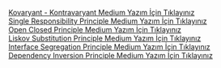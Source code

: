 

<a href="https://medium.com/@yalcinselcukkk/c-interface-generic-interface-covariance-contravariance-kovaryant-kontravaryant-8768b8f28f04">Kovaryant - Kontravaryant Medium Yazım İçin Tıklayınız</a><br/>
<a href="https://medium.com/@yalcinselcukkk/solidin-s-si-single-responsibility-principle-bceec0cbd6d1">Single Responsibility Principle Medium Yazım İçin Tıklayınız</a><br/>
<a href="https://medium.com/@yalcinselcukkk/solidin-o-su-open-closed-principle-bfb3ad2e50fa">Open Closed Principle Medium Yazım İçin Tıklayınız</a><br/>
<a href="https://medium.com/@yalcinselcukkk/solidin-l-si-liskov-substitution-principle-19bfa309e4d">Liskov Substitution Principle Medium Yazım İçin Tıklayınız</a><br/>
<a href="SOLID’in I’si = Interface Segregation Principle">Interface Segregation Principle Medium Yazım İçin Tıklayınız</a><br/>
<a href="https://medium.com/@yalcinselcukkk/solidin-d-si-dependency-inversion-principle-5061869515d5">Dependency Inversion Principle Medium Yazım İçin Tıklayınız</a>

